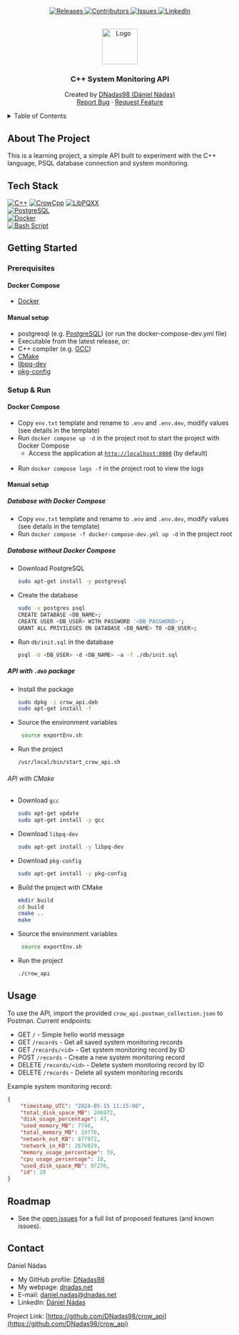 <p align="center">
  <a href="https://github.com/DNadas98/crow_api/releases/tag/v0.0.1">
    <img src="https://img.shields.io/github/v/release/DNadas98/crow_api.svg?style=for-the-badge" alt="Releases">
  </a>
  <a href="https://github.com/DNadas98/crow_api/graphs/contributors">
    <img src="https://img.shields.io/github/contributors/DNadas98/crow_api.svg?style=for-the-badge" alt="Contributors">
  </a>
  <a href="https://github.com/DNadas98/crow_api/issues">
    <img src="https://img.shields.io/github/issues/DNadas98/crow_api.svg?style=for-the-badge" alt="Issues">
  </a>
  <a href="https://linkedin.com/in/daniel-nadas">
    <img src="https://img.shields.io/badge/-LinkedIn-black.svg?style=for-the-badge&logo=linkedin&colorB=555" alt="LinkedIn">
  </a>
</p>

<br xmlns="http://www.w3.org/1999/html"/>
<div align="center">
  <a href="https://github.com/DNadas98/crow_api">
    <img src="https://avatars.githubusercontent.com/u/125133206?v=4" alt="Logo" width="80" height="80">
  </a>

<h3 align="center">C++ System Monitoring API</h3>
  <p align="center">
    Created by <a href="https://github.com/DNadas98">DNadas98 (Dániel Nádas)</a>
    <br />
    <a href="https://github.com/DNadas98/crow_api/issues">Report Bug</a>
    ·
    <a href="https://github.com/DNadas98/crow_api/issues">Request Feature</a>
  </p>
</div>

<details>
  <summary>Table of Contents</summary>
  <ol>
    <li>
      <a href="#about-the-project">About The Project</a>
      <ul>
        <li><a href="#tech-stack">Tech Stack</a></li>
      </ul>
    </li>
    <li>
      <a href="#getting-started">Getting Started</a>
      <ul>
        <li><a href="#prerequisites">Prerequisites</a></li>
        <li><a href="#setup--run">Setup and run</a></li>
      </ul>
    </li>
    <li>
      <a href="#usage">Usage</a>
    </li>
    <li><a href="#roadmap">Roadmap</a></li>
    <li><a href="#images">Images</a></li>
    <li><a href="#license">License</a></li>
    <li><a href="#contact">Contact</a></li>
  </ol>
</details>

## About The Project

This is a learning project, a simple API built to experiment with the C++ language, PSQL database connection and system monitoring.

## Tech Stack

[![C++](https://img.shields.io/badge/-C++-4183c4?style=for-the-badge)](https://isocpp.org/)
[![CrowCpp](https://img.shields.io/badge/-CrowCpp-CCCCCC?style=for-the-badge)](https://crowcpp.org/master/)
[![LibPQXX](https://img.shields.io/badge/-LibPQXX-CCCCCC?style=for-the-badge)](https://pqxx.org/libpqxx/)  
[![PostgreSQL](https://img.shields.io/badge/-PostgreSQL-4479A1?style=for-the-badge&logo=postgresql&logoColor=black)](https://www.postgresql.org/)  
[![Docker](https://img.shields.io/badge/-Docker-1d63ed?style=for-the-badge&logo=docker&logoColor=black)](https://www.docker.com/)  
[![Bash Script](https://img.shields.io/badge/-BASH_SCRIPT-CCCCCC?style=for-the-badge)](https://www.geeksforgeeks.org/bash-scripting-introduction-to-bash-and-bash-scripting/)

## Getting Started

### Prerequisites

#### Docker Compose

- [Docker](https://www.docker.com/)

#### Manual setup

- postgresql (e.g. [PostgreSQL](https://www.postgresql.org/)) (or run the docker-compose-dev.yml file)
- Executable from the latest release, or:
- C++ compiler (e.g. [GCC](https://gcc.gnu.org/))
- [CMake](https://cmake.org/)
- [libpq-dev](https://www.postgresql.org/docs/9.3/libpq.html)
- [pkg-config](https://www.freedesktop.org/wiki/Software/pkg-config/)

### Setup & Run

#### Docker Compose

- Copy `env.txt` template and rename to `.env` and `.env.dev`, modify values (see details in the
  template)
- Run `docker compose up -d` in the project root to start the project with Docker Compose
  - Access the application at [`http://localhost:8080`](http://localhost:8080) (by default)
    <br><br>
- Run `docker compose logs -f` in the project root to view the logs

#### Manual setup

##### Database with Docker Compose

- Copy `env.txt` template and rename to `.env` and `.env.dev`, modify values (see details in the
  template)
- Run `docker compose -f docker-compose-dev.yml up -d` in the project root

##### Database without Docker Compose 
- Download PostgreSQL
  ```bash
  sudo apt-get install -y postgresql
  ```
- Create the database
  ```bash
  sudo -u postgres psql
  CREATE DATABASE <DB_NAME>;
  CREATE USER <DB_USER> WITH PASSWORD '<DB_PASSWORD>';
  GRANT ALL PRIVILEGES ON DATABASE <DB_NAME> TO <DB_USER>;
  ```
- Run `db/init.sql` in the database
  ```bash
  psql -U <DB_USER> -d <DB_NAME> -a -f ./db/init.sql
  ```

##### API with `.deb` package

- Install the package
  ```bash
  sudo dpkg -i crow_api.deb
  sudo apt-get install -f
  ```
- Source the environment variables
  ```bash
   source exportEnv.sh 
  ```
- Run the project
  ```bash
  /usr/local/bin/start_crow_api.sh
  ```

###### API with CMake

- Download `gcc`
  ```bash
  sudo apt-get update
  sudo apt-get install -y gcc
  ```
- Download `libpq-dev`
  ```bash
  sudo apt-get install -y libpq-dev
  ```
- Download `pkg-config`
  ```bash
  sudo apt-get install -y pkg-config
  ```
- Build the project with CMake
  ```bash
  mkdir build
  cd build
  cmake ..
  make
  ```
- Source the environment variables
  ```bash
   source exportEnv.sh 
  ```
- Run the project
  ```bash
  ./crow_api
  ```

## Usage

To use the API, import the provided `crow_api.postman_collection.json` to Postman.
Current endpoints:
- GET `/` - Simple hello world message
- GET `/records` - Get all saved system monitoring records
- GET `/records/<id>` - Get system monitoring record by ID
- POST `/records` - Create a new system monitoring record
- DELETE `/records/<id>` - Delete system monitoring record by ID
- DELETE `/records` - Delete all system monitoring records

Example system monitoring record:
  ```json
  {
      "timestamp_UTC": "2024-05-15 11:15:00",
      "total_disk_space_MB": 206972,
      "disk_usage_percentage": 47,
      "used_memory_MB": 7740,
      "total_memory_MB": 19770,
      "network_out_KB": 877972,
      "network_in_KB": 2676829,
      "memory_usage_percentage": 39,
      "cpu_usage_percentage": 18,
      "used_disk_space_MB": 97276,
      "id": 28
  }
  ```

## Roadmap

- See the [open issues](https://github.com/DNadas98/crow_api/issues) for a
  full list of proposed features (and known issues).

## Contact

Dániel Nádas

- My GitHub profile: [DNadas98](https://github.com/DNadas98)
- My webpage: [dnadas.net](https://dnadas.net)
- E-mail: [daniel.nadas@dnadas.net](mailto:daniel.nadas@dnadas.net)
- LinkedIn: [Dániel Nádas](https://www.linkedin.com/in/daniel-nadas)

Project
Link: [https://github.com/DNadas98/crow_api](https://github.com/DNadas98/crow_api)
